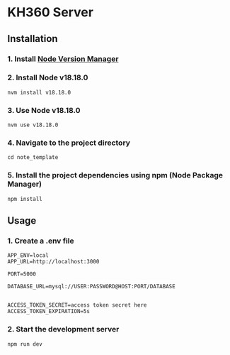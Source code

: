 # KH360 Server

## Installation

### 1. Install [Node Version Manager](https://github.com/nvm-sh/nvm)

### 2. Install Node v18.18.0

```
nvm install v18.18.0
```

### 3. Use Node v18.18.0

```
nvm use v18.18.0
```

### 4. Navigate to the project directory

```
cd note_template
```

### 5. Install the project dependencies using npm (Node Package Manager)

```
npm install
```

## Usage

### 1. Create a .env file

```
APP_ENV=local
APP_URL=http://localhost:3000

PORT=5000

DATABASE_URL=mysql://USER:PASSWORD@HOST:PORT/DATABASE


ACCESS_TOKEN_SECRET=access token secret here
ACCESS_TOKEN_EXPIRATION=5s

```

### 2. Start the development server

```
npm run dev
```
